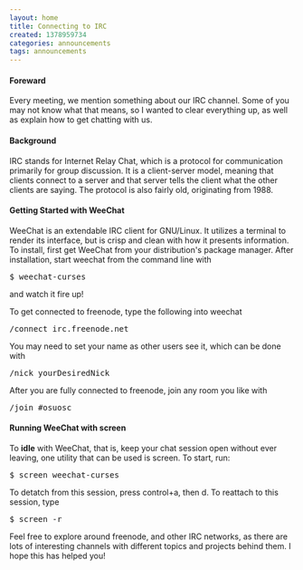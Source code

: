 ```yaml
---
layout: home
title: Connecting to IRC
created: 1378959734
categories: announcements
tags: announcements
---
```

#### Foreward

Every meeting, we mention something about our IRC channel. Some of you may not know what that means, so I wanted to clear everything up, as well as explain how to get chatting with us.

#### Background

IRC stands for Internet Relay Chat, which is a protocol for communication primarily for group discussion. It is a client-server model, meaning that clients connect to a server and that server tells the client what the other clients are saying. The protocol is also fairly old, originating from 1988.

#### Getting Started with WeeChat

WeeChat is an extendable IRC client for GNU/Linux. It utilizes a terminal to render its interface, but is crisp and clean with how it presents information. To install, first get WeeChat from your distribution's package manager. After installation, start weechat from the command line with

<pre>$ weechat-curses</pre>

and watch it fire up!

To get connected to freenode, type the following into weechat

<pre>/connect irc.freenode.net</pre>

You may need to set your name as other users see it, which can be done with

<pre>/nick yourDesiredNick</pre>

After you are fully connected to freenode, join any room you like with

<pre>/join #osuosc</pre>

#### Running WeeChat with screen

To **idle** with WeeChat, that is, keep your chat session open without ever leaving, one utility that can be used is screen. To start, run:

<pre>$ screen weechat-curses</pre>

To detatch from this session, press control+a, then d. To reattach to this session, type

<pre>$ screen -r</pre>

Feel free to explore around freenode, and other IRC networks, as there are lots of interesting channels with different topics and projects behind them. I hope this has helped you!
